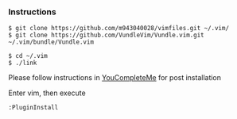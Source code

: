 ### Instructions

```
$ git clone https://github.com/m943040028/vimfiles.git ~/.vim/
$ git clone https://github.com/VundleVim/Vundle.vim.git ~/.vim/bundle/Vundle.vim

$ cd ~/.vim
$ ./link
```

Please follow instructions in [YouCompleteMe](https://github.com/Valloric/YouCompleteMe) for post installation

Enter vim, then execute
```
:PluginInstall
```
